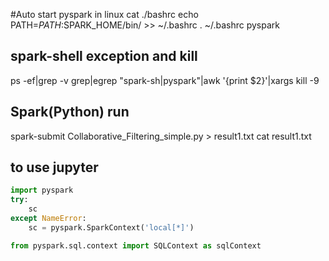 #Auto start pyspark in linux
cat ./bashrc
echo PATH=$PATH:$SPARK_HOME/bin/ >> ~/.bashrc
. ~/.bashrc
pyspark

## spark-shell exception and kill
ps -ef|grep -v grep|egrep "spark-sh|pyspark"|awk '{print $2}'|xargs kill -9

## Spark(Python) run
spark-submit Collaborative_Filtering_simple.py > result1.txt
cat result1.txt

## to use jupyter
```python
import pyspark
try:
    sc
except NameError:
    sc = pyspark.SparkContext('local[*]')

from pyspark.sql.context import SQLContext as sqlContext

```
